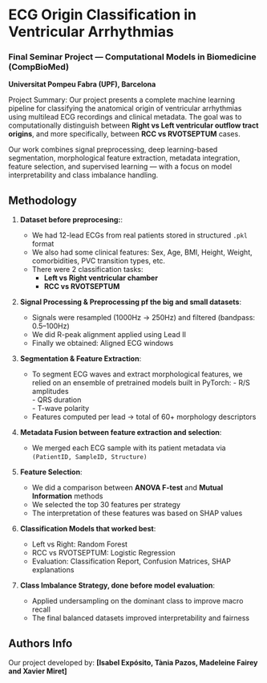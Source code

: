 # ECG Origin Classification in Ventricular Arrhythmias  
### Final Seminar Project — Computational Models in Biomedicine (CompBioMed)  
**Universitat Pompeu Fabra (UPF), Barcelona**


Project Summary: 
Our project presents a complete machine learning pipeline for classifying the anatomical origin of ventricular arrhythmias using multilead ECG recordings and clinical metadata. The goal was to computationally distinguish between  **Right vs Left ventricular outflow tract origins**, and more specifically, between **RCC vs RVOTSEPTUM** cases.

Our work combines signal preprocessing, deep learning-based segmentation, morphological feature extraction, metadata integration, feature selection, and supervised learning — with a focus on model interpretability and class imbalance handling.

## Methodology
1. **Dataset before preprocesing:**:  
   - We had 12-lead ECGs from real patients stored in structured `.pkl` format  
   - We also had some clinical features: Sex, Age, BMI, Height, Weight, comorbidities, PVC transition types, etc.  
   - There were 2 classification tasks:
     - **Left vs Right ventricular chamber**
     - **RCC vs RVOTSEPTUM** 

2. **Signal Processing & Preprocessing pf the big and small datasets**:
   - Signals  were resampled (1000Hz → 250Hz) and filtered (bandpass: 0.5–100Hz)
   - We did R-peak alignment applied using Lead II
   - Finally we obtained: Aligned ECG windows 

3. **Segmentation & Feature Extraction**:
   - To segment ECG waves and extract morphological features, we relied on an ensemble of pretrained models built in PyTorch:
         - R/S amplitudes  
         - QRS duration  
         - T-wave polarity  
   - Features computed per lead → total of 60+ morphology descriptors

4. **Metadata Fusion between feature extraction and selection**:
   - We merged each ECG sample with its patient metadata via `(PatientID, SampleID, Structure)`

5. **Feature Selection**:
   - We did a comparison between **ANOVA F-test** and **Mutual Information** methods
   - We selected the top 30 features per strategy
   - The interpretation of these features was based on SHAP values

6. **Classification Models that worked best**:
   - Left vs Right: Random Forest
   - RCC vs RVOTSEPTUM: Logistic Regression
   - Evaluation: Classification Report, Confusion Matrices, SHAP explanations

7. **Class Imbalance Strategy, done before model evaluation**:
   - Applied undersampling on the dominant class to improve macro recall
   - The final balanced datasets improved interpretability and fairness

## Authors Info

Our project developed by: **[Isabel Expósito, Tània Pazos, Madeleine Fairey and Xavier Miret]**
